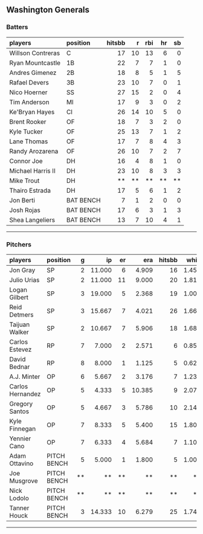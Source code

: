 ## Washington Generals

### Batters

 
|players           |position  | hitsbb|  r| rbi| hr| sb| 
|:-----------------|:---------|------:|--:|---:|--:|--:| 
|Willson Contreras |C         |     17| 10|  13|  6|  0| 
|Ryan Mountcastle  |1B        |     22|  7|   7|  1|  0| 
|Andres Gimenez    |2B        |     18|  8|   5|  1|  5| 
|Rafael Devers     |3B        |     23| 10|   7|  0|  1| 
|Nico Hoerner      |SS        |     27| 15|   2|  0|  4| 
|Tim Anderson      |MI        |     17|  9|   3|  0|  2| 
|Ke'Bryan Hayes    |CI        |     26| 14|  10|  5|  0| 
|Brent Rooker      |OF        |     18|  7|   3|  2|  0| 
|Kyle Tucker       |OF        |     25| 13|   7|  1|  2| 
|Lane Thomas       |OF        |     17|  7|   8|  4|  3| 
|Randy Arozarena   |OF        |     26| 10|   7|  2|  7| 
|Connor Joe        |DH        |     16|  4|   8|  1|  0| 
|Michael Harris II |DH        |     23| 10|   8|  3|  3| 
|Mike Trout        |DH        |     **| **|  **| **| **| 
|Thairo Estrada    |DH        |     17|  5|   6|  1|  2| 
|Jon Berti         |BAT BENCH |      7|  1|   2|  0|  0| 
|Josh Rojas        |BAT BENCH |     17|  6|   3|  1|  3| 
|Shea Langeliers   |BAT BENCH |     13|  7|  10|  4|  1| 


* * *

### Pitchers

 
|players          |position    |  g|     ip| er|    era| hitsbb|  whip| so|  w| sv| 
|:----------------|:-----------|--:|------:|--:|------:|------:|-----:|--:|--:|--:| 
|Jon Gray         |SP          |  2| 11.000|  6|  4.909|     16| 1.455| 17|  0|  0| 
|Julio Urias      |SP          |  2| 11.000| 11|  9.000|     20| 1.818| 13|  0|  0| 
|Logan Gilbert    |SP          |  3| 19.000|  5|  2.368|     19| 1.000| 25|  2|  0| 
|Reid Detmers     |SP          |  3| 15.667|  7|  4.021|     26| 1.660| 11|  0|  0| 
|Taijuan Walker   |SP          |  2| 10.667|  7|  5.906|     18| 1.687| 10|  2|  0| 
|Carlos Estevez   |RP          |  7|  7.000|  2|  2.571|      6| 0.857|  8|  0|  3| 
|David Bednar     |RP          |  8|  8.000|  1|  1.125|      5| 0.625|  7|  0|  6| 
|A.J. Minter      |OP          |  6|  5.667|  2|  3.176|      7| 1.235|  8|  0|  0| 
|Carlos Hernandez |OP          |  5|  4.333|  5| 10.385|      9| 2.077|  2|  0|  1| 
|Gregory Santos   |OP          |  5|  4.667|  3|  5.786|     10| 2.143|  5|  0|  0| 
|Kyle Finnegan    |OP          |  7|  8.333|  5|  5.400|     15| 1.800|  5|  1|  3| 
|Yennier Cano     |OP          |  7|  6.333|  4|  5.684|      7| 1.105|  1|  0|  2| 
|Adam Ottavino    |PITCH BENCH |  5|  5.000|  1|  1.800|      5| 1.000|  6|  1|  1| 
|Joe Musgrove     |PITCH BENCH | **|     **| **|     **|     **|    **| **| **| **| 
|Nick Lodolo      |PITCH BENCH | **|     **| **|     **|     **|    **| **| **| **| 
|Tanner Houck     |PITCH BENCH |  3| 14.333| 10|  6.279|     25| 1.744| 14|  1|  0| 


* * *


